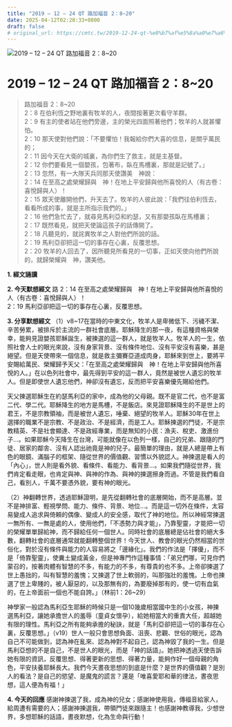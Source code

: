 ```yaml
---
title: "2019 – 12 – 24 QT 路加福音 2：8~20"
date: 2025-04-12T02:28:33+0800
draft: false
# original_url: https://cmtc.tw/2019-12-24-qt-%e8%b7%af%e5%8a%a0%e7%a6%8f%e9%9f%b3-2%ef%bc%9a820
---
```


![2019 – 12 – 24 QT 路加福音 2：8\~20](/images/qt.jpg   "2019 – 12 – 24 QT 路加福音 2：8\~20")

# 2019 – 12 – 24 QT 路加福音 2：8\~20

> 路加福音 2：8\~20  
> 2：8 在伯利恆之野地裏有牧羊的人，夜間按著更次看守羊群。  
> 2：9 有主的使者站在他們旁邊，主的榮光四面照著他們；牧羊的人就甚懼怕。  
> 2：10 那天使對他們說：「不要懼怕！我報給你們大喜的信息，是關乎萬民的；  
> 2：11 因今天在大衛的城裏，為你們生了救主，就是主基督。  
> 2：12 你們要看見一個嬰孩，包著布，臥在馬槽裏，那就是記號了。」  
> 2：13 忽然，有一大隊天兵同那天使讚美　神說：  
> 2：14 在至高之處榮耀歸與　神！在地上平安歸與他所喜悅的人（有古卷：喜悅歸與人）！  
> 2：15 眾天使離開他們，升天去了。牧羊的人彼此說：「我們往伯利恆去，看看所成的事，就是主所指示我們的。」  
> 2：16 他們急忙去了，就尋見馬利亞和約瑟，又有那嬰孩臥在馬槽裏；  
> 2：17 既然看見，就把天使論這孩子的話傳開了。  
> 2：18 凡聽見的，就詫異牧羊之人對他們所說的話。  
> 2：19 馬利亞卻把這一切的事存在心裏，反覆思想。  
> 2：20 牧羊的人回去了，因所聽見所看見的一切事，正如天使向他們所說的，就歸榮耀與　神，讚美他。

**1. 經文誦讀**

**2.  今天默想經文**
路 2：14 在至高之處榮耀歸與　神！在地上平安歸與他所喜悅的人（有古卷：喜悅歸與人）！  
2：19 馬利亞卻把這一切的事存在心裏，反覆思想。

**3. 分享默想經文**
（1）v8\~17在當時的中東文化，牧羊人是卑微低下、污穢不潔、辛苦勞累，被排斥於主流的一群社會底層。耶穌降生的那一夜，有這種資格與榮幸，能夠見證嬰孩耶穌誕生，被揀選的這一群人，就是牧羊人。牧羊人的一生，依照社會人士的眼光來說，沒有身家背景、沒有條件地位、沒有平安沒有喜樂，甚是絕望。但是天使帶來一個信息，就是救主彌賽亞道成肉身，耶穌來到世上，要將平安賜給萬民、榮耀歸予天父：「在至高之處榮耀歸與　神！在地上平安歸與他所喜悅的人。」在以色列社會中，最先得到平安的這一群人，竟然是被世人遺忘的牧羊人。但是即使世人遺忘他們，神卻沒有遺忘，反而把平安喜樂優先賜給他們。

天父揀選耶穌生在約瑟馬利亞的家中，成為他的父母親。既不是官二代，也不是富二代、學二代。耶穌降生的地方是馬槽，不是飯店。來見證耶穌降生的不是世上的君王，不是宗教領袖，而是被世人遺忘，唾棄、絕望的牧羊人。耶穌30年在世上選擇的職業不是宗教、不是政治、不是經濟，而是工人。耶穌揀選的門徒，不是宗教精英、不是社會顯達、不是政經專業，而是無知的小民：漁夫、稅吏、激進份子…。如果耶穌今天降生在台灣，可能就像在以色列一樣，自己的兄弟、跟隨的門徒、居家的鄰舎、沒有人認出祂竟是神的兒子。最簡單的理由，就是人總是帶上有色的眼鏡、滿腦子的框架、隨從世界的價值觀、習慣以外貌認人。神揀選是看人的「內心」，世人則是看外貌、看條件、看能力、看背景…。如果我們隨從世界，我們肯定看走眼，也肯定與神、與神的作為、與神的揀選擦身而過。不管是我們看自己，看別人，千萬不要憑外貌，要有神的眼光。

（2）神翻轉世界，透過耶穌證明，是先從翻轉社會的底層開始，而不是高層。並不是神排富、輕視學問、能力、條件、背景、地位…。而是這一切外在條件，太容易變成人追求與倚頼的偶像、變成人的安全感，取代了神的地位。所以神經常揀選一無所有、一無是處的人，使用他們，「不憑勢力與才能」，乃靠聖靈，才能把一切的榮耀單單歸給神，而不歸給任何一個世人。同時社會的底層總是佔社會的絕大多數，翻轉社會的底層通常就能翻轉整個世界！今天世人、教會的眼光仍然相當的世俗化，對於沒有條件與能力的人容易將之「邊緣化」。我們的作法是「擇優」，而不是「倚靠聖靈」，使糞土變成黃金，但是神專門作這種事情：「弟兄們哪，可見你們蒙召的，按著肉體有智慧的不多，有能力的不多，有尊貴的也不多。上帝卻揀選了世上愚拙的，叫有智慧的羞愧；又揀選了世上軟弱的，叫那強壯的羞愧。上帝也揀選了世上卑賤的，被人厭惡的，以及那無有的，為要廢掉那有的，使一切有血氣的，在上帝面前一個也不能自誇。」（林前1：26\~29）

神學家一般認為馬利亞生耶穌的時候只是一個10幾歲相當國中生的小女孩，神揀選馬利亞，讓她承擔世人的羞辱（童貞女懷孕），給她相當大的重責大任，超越她有限的理性。馬利亞之所有能夠承擔的秘訣，就是「馬利亞卻把這一切的事存在心裏，反覆思想。」（v19）世人一般只會思想負面、沮喪、悲觀、世俗的眼光，認為自己不可能做到，認為神在亂來、認為神對不起自己，認為神毀了我的一生。但是馬利亞想的不是自己，不是世人的眼光，而是「神的話語」。她把神透過天使告訴她有限的資訊，反覆思想、得著更新的思想、得著力量，能夠作好一個母親的角色，平安扶養耶穌長大。我們今天晝夜思想的到底是什麼？是世界的價值觀？是別人的看法？是自己的慾望、是魔鬼的謊言？還是「唯喜愛耶和華的律法，晝夜思想，這人便為有福！」

**4. 今天的回應**
感謝神揀選了我，成為神的兒女；感謝神使用我，傳福音給家人，給周遭有需要的人；感謝神揀選我，帶領門徒來跟隨主！也感謝神教導我，少想世界，多想耶穌的話語，晝夜默想，化為生命與行動！
